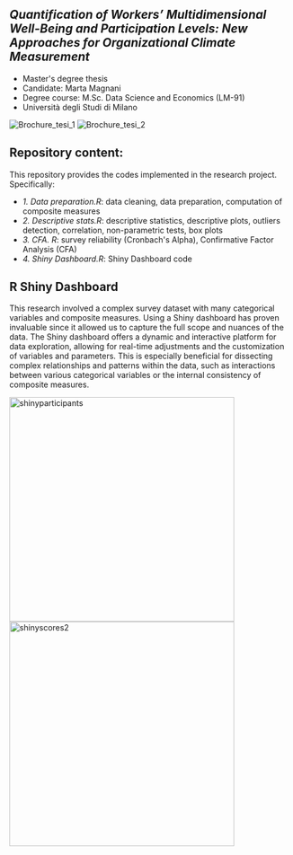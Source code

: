 _Quantification of Workers’ Multidimensional Well-Being and Participation Levels: New Approaches for Organizational Climate Measurement_
------------
* Master's degree thesis
* Candidate: Marta Magnani
* Degree course: M.Sc. Data Science and Economics (LM-91)
* Università degli Studi di Milano

![Brochure_tesi_1](https://github.com/mmartamagna/Master_Degree_Thesis/assets/87983033/82c72aa9-bdfb-4d45-b885-40cc9b475554)
![Brochure_tesi_2](https://github.com/mmartamagna/Master_Degree_Thesis/assets/87983033/38286519-9f5e-4e74-ba4e-dee9c3940533)


## Repository content:
This repository provides the codes implemented in the research project. Specifically:
- _1. Data preparation.R_: data cleaning, data preparation, computation of composite measures
- _2. Descriptive stats.R_: descriptive statistics, descriptive plots, outliers detection, correlation, non-parametric tests, box plots
- _3. CFA. R_: survey reliability (Cronbach's Alpha), Confirmative Factor Analysis (CFA)
- _4. Shiny Dashboard.R_: Shiny Dashboard code

## R Shiny Dashboard
This research involved a complex survey dataset with many categorical variables and composite measures. Using a Shiny dashboard has proven invaluable since it allowed us to capture the full scope and nuances of the data. The Shiny dashboard offers a dynamic and interactive platform for data exploration, allowing for real-time adjustments and the customization of variables and parameters. This is especially beneficial for dissecting complex relationships and patterns within the data, such as interactions between various categorical variables or the internal consistency of composite measures. 

<img width="400" alt="shinyparticipants" src="https://github.com/mmartamagna/Master_Degree_Thesis/assets/87983033/5d0746a7-6327-4a96-9a50-f94736239399"> <img width="400" alt="shinyscores2" src="https://github.com/mmartamagna/Master_Degree_Thesis/assets/87983033/81f74d9b-7916-4f17-9773-f56609248234">

